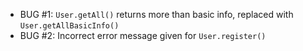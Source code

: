- BUG #1: `User.getAll()` returns more than basic info, replaced with `User.getAllBasicInfo()`
- BUG #2: Incorrect error message given for `User.register()`
